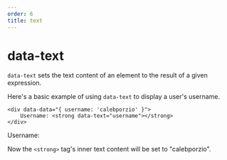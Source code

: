 ```yaml
---
order: 6
title: text
---
```


# data-text

`data-text` sets the text content of an element to the result of a given expression.

Here's a basic example of using `data-text` to display a user's username.

```alpine
<div data-data="{ username: 'calebporzio' }">
    Username: <strong data-text="username"></strong>
</div>
```

<!-- START_VERBATIM -->
<div class="demo">
    <div data-data="{ username: 'calebporzio' }">
        Username: <strong data-text="username"></strong>
    </div>
</div>
<!-- END_VERBATIM -->

Now the `<strong>` tag's inner text content will be set to "calebporzio".
